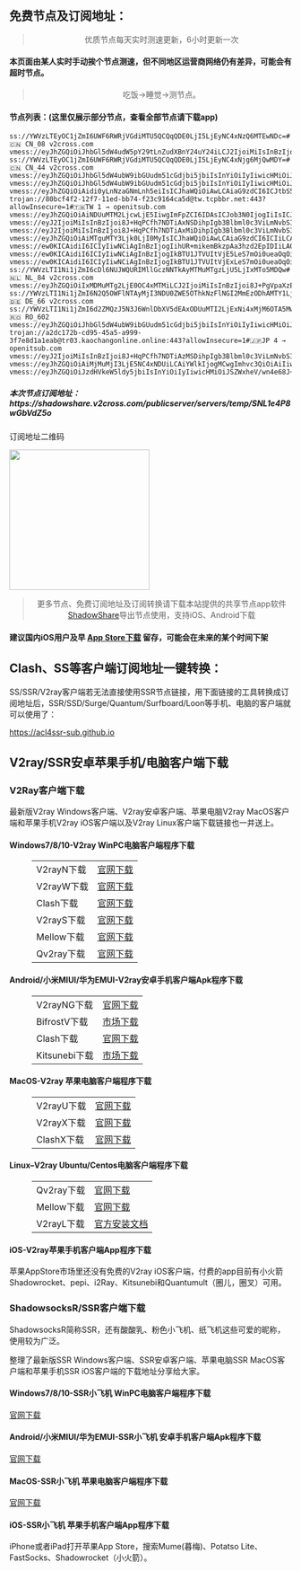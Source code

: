 
<h2>免费节点及订阅地址：</h2>
<blockquote>
<p style="text-align: center;">优质节点每天实时测速更新，6小时更新一次</p>
</blockquote>
<h4>本页面由某人实时手动挨个节点测速，但不同地区运营商网络仍有差异，可能会有超时节点。</h4>
<blockquote>
<p style="text-align: center;">吃饭->睡觉->测节点。</p>
</blockquote>
<h4>节点列表：(这里仅展示部分节点，查看全部节点请下载app)</h4>

```vmess://eyJhZGQiOiAicmJvYm9zei50ayIsICJhaWQiOiAwLCAiaG9zdCI6ICIiLCAiaWQiOiAiNTExNWY1NTAtM2Y4Yy00NGZlLWEwNjQtZWIwMmUyZmJiODliIiwgIm5ldCI6ICJ0Y3AiLCAicGF0aCI6ICIiLCAicG9ydCI6IDQwNzYyLCAicHMiOiAidjJjcm9zcy5jb20gLSBcdTgyZjFcdTU2ZmQgIDMwIiwgInRscyI6ICIiLCAidHlwZSI6ICJhdXRvIiwgInNlY3VyaXR5IjogImF1dG8iLCAic2tpcC1jZXJ0LXZlcmlmeSI6IHRydWUsICJzbmkiOiAiIn0=
ss://YWVzLTEyOC1jZmI6UWF6RWRjVGdiMTU5QCQqQDE0LjI5LjEyNC4xNzQ6MTEwNDc=#🇨🇳 CN_08 v2cross.com
vmess://eyJhZGQiOiJhbGl5dW4udW5pY29tLnZudXBnY24uY24iLCJ2IjoiMiIsInBzIjoiUmVsYXlf8J+HqPCfh7MgQ04t8J+Hp/Cfh61CSF84OCIsInBvcnQiOjkwMDEsImlkIjoiMDI1M2I1NzQtODAyMC0zMTg2LWE2NDctMDI2NzI5NWFjOWJiIiwiYWlkIjoiMCIsIm5ldCI6InRjcCIsInR5cGUiOiIiLCJob3N0IjoiYWxpeXVuLnVuaWNvbS52bnVwZ2NuLmNuIiwicGF0aCI6Ii8iLCJ0bHMiOiIifQ==
ss://YWVzLTEyOC1jZmI6UWF6RWRjVGdiMTU5QCQqQDE0LjI5LjEyNC4xNjg6MjQwMDY=#🇨🇳 CN_44 v2cross.com
vmess://eyJhZGQiOiJhbGl5dW4ubW9ibGUudm51cGdjbi5jbiIsInYiOiIyIiwicHMiOiJSZWxheV/wn4eo8J+HsyBDTi3wn4e58J+HvFRXXzg5IiwicG9ydCI6OTAwNywiaWQiOiIwMjUzYjU3NC04MDIwLTMxODYtYTY0Ny0wMjY3Mjk1YWM5YmIiLCJhaWQiOiIwIiwibmV0IjoidGNwIiwidHlwZSI6IiIsImhvc3QiOiJhbGl5dW4ubW9ibGUudm51cGdjbi5jbiIsInBhdGgiOiIvIiwidGxzIjoiIn0=
vmess://eyJhZGQiOiJhbGl5dW4ubW9ibGUudm51cGdjbi5jbiIsInYiOiIyIiwicHMiOiJSZWxheV/wn4eo8J+HsyBDTi3wn4e58J+HvFRXXzgzIiwicG9ydCI6OTAxMiwiaWQiOiIwMjUzYjU3NC04MDIwLTMxODYtYTY0Ny0wMjY3Mjk1YWM5YmIiLCJhaWQiOiIwIiwibmV0IjoidGNwIiwidHlwZSI6IiIsImhvc3QiOiJhbGl5dW4ubW9ibGUudm51cGdjbi5jbiIsInBhdGgiOiIvIiwidGxzIjoiIn0=
vmess://eyJhZGQiOiAidi0yLnNzaGNmLnh5eiIsICJhaWQiOiAwLCAiaG9zdCI6ICJtbS5uZXQubXkiLCAiaWQiOiAiZWVhZDk1ZjgtY2IxZi00MDQ1LTk4YmMtMjlkNjdlNmIzNTQxIiwgIm5ldCI6ICJ3cyIsICJwYXRoIjogIi92cG5zdHVubmVsLyIsICJwb3J0IjogNDQzLCAicHMiOiAidjJjcm9zcy5jb20gLSBcdTY1YjBcdTUyYTBcdTU3NjFNaWNyb3NvZnQgMiIsICJ0bHMiOiAidGxzIiwgInR5cGUiOiAiYXV0byIsICJzZWN1cml0eSI6ICJhdXRvIiwgInNraXAtY2VydC12ZXJpZnkiOiB0cnVlLCAic25pIjogIiJ9
trojan://80bcf4f2-12f7-11ed-bb74-f23c9164ca5d@tw.tcpbbr.net:443?allowInsecure=1#🇹🇼TW 1 → openitsub.com
vmess://eyJhZGQiOiAiNDUuMTM2LjcwLjE5IiwgImFpZCI6IDAsICJob3N0IjogIiIsICJpZCI6ICI3MzI0ZDJiZi1lMjQxLTRlZGUtYjQ5MC03NTNkYzI2YjFiOGMiLCAibmV0IjogInRjcCIsICJwYXRoIjogIiIsICJwb3J0IjogMjQyOTgsICJwcyI6ICJ2MmNyb3NzLmNvbSAtIFx1N2Y4ZVx1NTZmZCAgMTkiLCAidGxzIjogIiIsICJ0eXBlIjogImF1dG8iLCAic2VjdXJpdHkiOiAiYXV0byIsICJza2lwLWNlcnQtdmVyaWZ5IjogdHJ1ZSwgInNuaSI6ICIifQ==
vmess://eyJ2IjoiMiIsInBzIjoi8J+HqPCfh7NDTiAxNSDihpIgb3Blbml0c3ViLmNvbSIsImFkZCI6ImFsaXl1bi5pbnN0YWxsMDQudm51cGdjbi5jbiIsInBvcnQiOiIxMTkyNiIsInR5cGUiOiJub25lIiwiaWQiOiIwMjUzYjU3NC04MDIwLTMxODYtYTY0Ny0wMjY3Mjk1YWM5YmIiLCJhaWQiOiIwIiwibmV0IjoidGNwIiwicGF0aCI6Ii8iLCJob3N0IjoiYWxpeXVuLmluc3RhbGwwNC52bnVwZ2NuLmNuIiwidGxzIjoiIn0=
vmess://eyJ2IjoiMiIsInBzIjoi8J+HqPCfh7NDTiAxMiDihpIgb3Blbml0c3ViLmNvbSIsImFkZCI6ImFsaXl1bi5pbnN0YWxsMDMudm51cGdjbi5jbiIsInBvcnQiOiIxMTkwMSIsInR5cGUiOiJub25lIiwiaWQiOiIwMjUzYjU3NC04MDIwLTMxODYtYTY0Ny0wMjY3Mjk1YWM5YmIiLCJhaWQiOiIwIiwibmV0IjoidGNwIiwicGF0aCI6Ii8iLCJob3N0IjoiYWxpeXVuLmluc3RhbGwwMy52bnVwZ2NuLmNuIiwidGxzIjoiIn0=
vmess://eyJhZGQiOiAiMTguMTY3Ljk0LjI0MyIsICJhaWQiOiAwLCAiaG9zdCI6ICIiLCAiaWQiOiAiNWI5NzllNDUtMjY5Ny00OWNlLTg5MDMtNzBhMWM1Nzg3NzAyIiwgIm5ldCI6ICJ3cyIsICJwYXRoIjogIi8iLCAicG9ydCI6IDM2ODMxLCAicHMiOiAidjJjcm9zcy5jb20gLSBcdTk5OTlcdTZlMmZBbWF6b25cdTY1NzBcdTYzNmVcdTRlMmRcdTVmYzMgMjciLCAidGxzIjogIiIsICJ0eXBlIjogImF1dG8iLCAic2VjdXJpdHkiOiAiYXV0byIsICJza2lwLWNlcnQtdmVyaWZ5IjogdHJ1ZSwgInNuaSI6ICIifQ==
vmess://ew0KICAidiI6ICIyIiwNCiAgInBzIjogIihUR+mikemBkzpAa3hzd2EpIDIiLA0KICAiYWRkIjogImpwYXJtLmZpbmV5b28ubWwiLA0KICAicG9ydCI6ICI0NDMiLA0KICAiaWQiOiAiMTBiYTQ3OGUtOWRlMS00YWE5LWMwOWUtNzcwNzAyNTMzNGQzIiwNCiAgImFpZCI6ICIwIiwNCiAgInNjeSI6ICJhdXRvIiwNCiAgIm5ldCI6ICJ3cyIsDQogICJ0eXBlIjogIm5vbmUiLA0KICAiaG9zdCI6ICJqcGFybS5maW5leW9vLm1sIiwNCiAgInBhdGgiOiAiLzEyMyIsDQogICJ0bHMiOiAidGxzIiwNCiAgInNuaSI6ICIiDQp9
vmess://ew0KICAidiI6ICIyIiwNCiAgInBzIjogIkBTU1JTVUItVjE5LeS7mOi0ueaOqOiNkDp2MmNyb3NzLmNvbSIsDQogICJhZGQiOiAiMTI4LjEuMTM0LjEyNiIsDQogICJwb3J0IjogIjY2NjYiLA0KICAiaWQiOiAiN2ZiM2I1NzEtY2RhOC00MGY2LWM5ZTYtZGI5NzY1ZWE4ZmFhIiwNCiAgImFpZCI6ICIwIiwNCiAgInNjeSI6ICJhdXRvIiwNCiAgIm5ldCI6ICJ0Y3AiLA0KICAidHlwZSI6ICJub25lIiwNCiAgImhvc3QiOiAiMTI4LjEuMTM0LjEyNiIsDQogICJwYXRoIjogIi8iLA0KICAidGxzIjogIiIsDQogICJzbmkiOiAiIiwNCiAgImFscG4iOiAiIg0KfQ==
vmess://ew0KICAidiI6ICIyIiwNCiAgInBzIjogIkBTU1JTVUItVjExLeS7mOi0ueaOqOiNkDp2MmNyb3NzLmNvbSIsDQogICJhZGQiOiAiaW4tdXMtMS5vbmVib3g2Lm9yZyIsDQogICJwb3J0IjogIjM4NDAxIiwNCiAgImlkIjogIjc5Mzg2Njg1LTE2ZGEtMzI3Yy05ZTE0LWFhNmQ3MDJkODZiYyIsDQogICJhaWQiOiAiMCIsDQogICJzY3kiOiAiYXV0byIsDQogICJuZXQiOiAid3MiLA0KICAidHlwZSI6ICJub25lIiwNCiAgImhvc3QiOiAiJTdCJTIySG9zdCUyMjolMjJpbi11cy0xLm9uZWJveDYub3JnJTIyJTdEIiwNCiAgInBhdGgiOiAiL2hscy9jY3R2NXBoZC5tM3U4IiwNCiAgInRscyI6ICIiLA0KICAic25pIjogIiIsDQogICJhbHBuIjogIiINCn0=
ss://YWVzLTI1Ni1jZmI6cDl6NUJWQURIMllGczNNTkAyMTMuMTgzLjU5LjIxMTo5MDQw#🇳🇱 NL_84 v2cross.com
vmess://eyJhZGQiOiIxMDMuMTg2LjE0OC4xMTMiLCJ2IjoiMiIsInBzIjoi8J+PgVpaXzE1MjciLCJwb3J0Ijo4MCwiaWQiOiJhNDc5ZmMwMi0wN2M1LTQ4NjQtODU2NC1jNGYxNDdkZmE0ODgiLCJhaWQiOiIwIiwibmV0Ijoid3MiLCJ0eXBlIjoiIiwiaG9zdCI6ImZyb250aWVyLWkxOG4udGlrdG9rdi5jb20iLCJwYXRoIjoiL3Nob3B2cG4ubmV0IiwidGxzIjoiIn0=
ss://YWVzLTI1Ni1jZmI6N2Q5OWFlNTAyMjI3NDU0ZWE5OThkNzFlNGI2MmEzODhAMTY1LjIyLjczLjEyNjoyMzMzNQ==#🇩🇪 DE_66 v2cross.com
ss://YWVzLTI1Ni1jZmI6d2ZMQzJ5N3J6WnlDbXV5dEAxODUuMTI2LjExNi4xMjM6OTA5Mw==#🇷🇴 RO_602
vmess://eyJhZGQiOiJhbGl5dW4ubW9ibGUudm51cGdjbi5jbiIsInYiOiIyIiwicHMiOiJSZWxheV/wn4eo8J+HsyBDTi3wn4e68J+HuFVTXzkwIiwicG9ydCI6OTA0NSwiaWQiOiIwMjUzYjU3NC04MDIwLTMxODYtYTY0Ny0wMjY3Mjk1YWM5YmIiLCJhaWQiOiIwIiwibmV0IjoidGNwIiwidHlwZSI6IiIsImhvc3QiOiJhbGl5dW4ubW9ibGUudm51cGdjbi5jbiIsInBhdGgiOiIvIiwidGxzIjoiIn0=
trojan://a2dc172b-cd95-45a5-a999-3f7e8d1a1eab@tr03.kaochangonline.online:443?allowInsecure=1#🇯🇵JP 4 → openitsub.com
vmess://eyJ2IjoiMiIsInBzIjoi8J+HqPCfh7NDTiAzMSDihpIgb3Blbml0c3ViLmNvbSIsImFkZCI6ImFsaXl1bi5pbnN0YWxsMDMudm51cGdjbi5jbiIsInBvcnQiOiIxMTkyNSIsInR5cGUiOiJub25lIiwiaWQiOiIwMjUzYjU3NC04MDIwLTMxODYtYTY0Ny0wMjY3Mjk1YWM5YmIiLCJhaWQiOiIwIiwibmV0IjoidGNwIiwicGF0aCI6Ii8iLCJob3N0IjoiYWxpeXVuLmluc3RhbGwwMy52bnVwZ2NuLmNuIiwidGxzIjoiIn0=
vmess://eyJhZGQiOiAiMjMuMjI3LjE5NC4xNDUiLCAiYWlkIjogMCwgImhvc3QiOiAiIiwgImlkIjogImZhZTZlYWU1LWE1YjUtNDFiYS1iNjYwLWRjMDY3MzQwMDQ4ZiIsICJuZXQiOiAidGNwIiwgInBhdGgiOiAiIiwgInBvcnQiOiAzNjE5NSwgInBzIjogInYyY3Jvc3MuY29tIC0gXHU1MzE3XHU3ZjhlXHU1NzMwXHU1MzNhICAzIiwgInRscyI6ICIiLCAidHlwZSI6ICJhdXRvIiwgInNlY3VyaXR5IjogImF1dG8iLCAic2tpcC1jZXJ0LXZlcmlmeSI6IHRydWUsICJzbmkiOiAiIn0=
vmess://eyJhZGQiOiJzdHVkeW5ldy5jbiIsInYiOiIyIiwicHMiOiJSZWxheV/wn4e68J+HuFVTLfCfh7rwn4e4VVNfMTM2NCIsInBvcnQiOjMzOTUxLCJpZCI6ImEwNGMzMWY3LTQ2ZmQtNDc1Yy1lZWY1LWFhYTQwN2JiMDgzYSIsImFpZCI6IjAiLCJuZXQiOiJ3cyIsInR5cGUiOiIiLCJob3N0Ijoic3R1ZHluZXcuY24iLCJwYXRoIjoiL2l1d29jYSIsInRscyI6InRscyJ9
```
<h5>本次节点订阅地址：https://shadowshare.v2cross.com/publicserver/servers/temp/SNL1e4P8wGbVdZ5o</h5>
<p>订阅地址二维码</p>
<img src='http://shadowshare.v2cross.com/qrcode.png' width=250 height=250>
<blockquote style='text-align: center;'>更多节点、免费订阅地址及订阅转换请下载本站提供的共享节点app软件<a href='https://shadowshare.v2cross.com'>ShadowShare</a>导出节点使用，支持iOS、Android下载</blockquote>
<h4>建议国内iOS用户及早 <a href='https://apps.apple.com/cn/app/shadowshare/id1612647259'>App Store下载</a> 留存，可能会在未来的某个时间下架</h4>

<div class="nv-content-wrap entry-content">
<h2>Clash、SS等客户端订阅地址一键转换：</h2>
<p>SS/SSR/V2ray客户端若无法直接使用SSR节点链接，用下面链接的工具转换成订阅地址后，SSR/SSD/Surge/Quantum/Surfboard/Loon等手机、电脑的客户端就可以使用了：</p>
<p><a href="https://acl4ssr-sub.github.io" target="_blank" rel="noreferrer noopener nofollow">https://acl4ssr-sub.github.io</a></p>
<h2>V2ray/SSR安卓苹果手机/电脑客户端下载</h2>
<h3>V2Ray客户端下载</h3>
<p>最新版V2ray Windows客户端、V2ray安卓客户端、苹果电脑V2ray MacOS客户端和苹果手机V2ray iOS客户端以及V2ray Linux客户端下载链接也一并送上。</p>
<h4>Windows7/8/10-<strong>V2ray WinPC电脑客户端</strong>程序下载</h4>
<figure class="wp-block-table alignwide is-style-stripes"><table><tbody><tr><td>V2rayN下载</td><td><a href="https://github.com/2dust/v2rayN/releases" target="_blank" rel="noreferrer noopener">官网下载</a></td></tr><tr><td>V2rayW下载</td><td><a href="https://github.com/Cenmrev/V2RayW/releases" target="_blank" rel="noreferrer noopener">官网下载</a></td></tr><tr><td>Clash下载</td><td><a href="https://github.com/Fndroid/clash_for_windows_pkg/releases" target="_blank" rel="noreferrer noopener">官网下载</a></td></tr><tr><td>V2rayS下载</td><td><a href="https://github.com/Shinlor/V2RayS/releases" target="_blank" rel="noreferrer noopener">官网下载</a></td></tr><tr><td>Mellow下载</td><td><a href="https://github.com/mellow-io/mellow/releases" target="_blank" rel="noreferrer noopener">官网下载</a></td></tr><tr><td>Qv2ray下载</td><td><a href="https://github.com/Qv2ray/Qv2ray" target="_blank" rel="noreferrer noopener">官网下载</a></td></tr></tbody></table></figure>
<h4><strong>Android/小米MIUI/华为EMUI-V2ray安卓手机客户端</strong>Apk程序下载</h4>
<figure class="wp-block-table alignwide is-style-stripes"><table><tbody><tr><td>V2rayNG下载</td><td><a href="https://github.com/2dust/v2rayNG/releases" target="_blank" rel="noreferrer noopener">官网下载</a></td></tr><tr><td>BifrostV下载</td><td><a rel="noreferrer noopener" href="https://www.appsapk.com/downloading/latest/com.github.dawndiy.bifrostv-0.6.8.apk" target="_blank">市场下载</a></td></tr><tr><td>Clash下载</td><td><a href="https://github.com/Kr328/ClashForAndroid/releases" target="_blank" rel="noreferrer noopener">官网下载</a></td></tr><tr><td>Kitsunebi下载</td><td><a rel="noreferrer noopener" href="https://apkpure.com/kitsunebi/fun.kitsunebi.kitsunebi4android" target="_blank">市场下载</a></td></tr></tbody></table></figure>
<h4><strong>MacOS-V2ray <strong>苹果电脑</strong>客户端</strong>程序下载</h4>
<figure class="wp-block-table alignwide is-style-stripes"><table><tbody><tr><td>V2rayU下载</td><td><a href="https://github.com/yanue/V2rayU/releases" target="_blank" rel="noreferrer noopener">官网下载</a></td></tr><tr><td>V2rayX下载</td><td><a href="https://github.com/Cenmrev/V2RayX/releases" target="_blank" rel="noreferrer noopener">官网下载</a></td></tr><tr><td>ClashX下载</td><td><a href="https://github.com/yichengchen/clashX/releases" target="_blank" rel="noreferrer noopener">官网下载</a></td></tr></tbody></table></figure>
<h4><strong>Linux</strong>–<strong>V2ray Ubuntu/Centos电脑客户端</strong>程序下载</h4>
<figure class="wp-block-table alignwide is-style-stripes"><table><tbody><tr><td>Qv2ray下载</td><td><a href="https://github.com/Qv2ray/Qv2ray" target="_blank" rel="noreferrer noopener">官网下载</a></td></tr><tr><td>Mellow下载</td><td><a href="https://github.com/mellow-io/mellow/releases" target="_blank" rel="noreferrer noopener">官网下载</a></td></tr><tr><td>V2rayL下载</td><td><a rel="noreferrer noopener" href="https://github.com/jiangxufeng/v2rayL" target="_blank">官方安装文档</a></td></tr></tbody></table></figure>
<h4>iOS-<strong>V2ray苹果<strong>手机客户端</strong>App程序</strong>下载</h4>
<p>苹果AppStore市场里还没有免费的V2ray iOS客户端，付费的app目前有小火箭Shadowrocket、pepi、i2Ray、Kitsunebi和Quantumult（圈儿，圈叉）可用。</p>
<h3>ShadowsocksR/SSR客户端下载</h3>
<p>ShadowsocksR简称SSR，还有酸酸乳、粉色小飞机、纸飞机这些可爱的昵称，使用较为广泛。</p>
<p>整理了最新版SSR Windows客户端、SSR安卓客户端、苹果电脑SSR MacOS客户端和苹果手机SSR iOS客户端的下载地址分享给大家。</p>
<h4><strong>Windows7/8/10-<strong>SSR小飞机 WinPC电脑客户端</strong>程序下载</strong></h4>
<p><a rel="noreferrer noopener" href="https://github.com/shadowsocksrr/shadowsocksr-csharp/releases" target="_blank">官网下载</a></p>
<h4><strong><strong>Android/小米MIUI/华为EMUI-SSR小飞机 安卓手机客户端</strong>Apk程序下载</strong></h4>
<p><a rel="noreferrer noopener" href="https://github.com/shadowsocksrr/shadowsocksr-android/releases" target="_blank">官网下载</a></p>
<h4><strong><strong>MacOS-SSR小飞机 苹果电脑客户端</strong>程序下载</strong></h4>
<p><a href="https://github.com/qinyuhang/ShadowsocksX-NG-R/releases" target="_blank" rel="noreferrer noopener">官网下载</a></p>
<h4><strong>iOS-<strong>SSR小飞机 苹果手机客户端App程序</strong></strong>下载</h4>
<p>iPhone或者iPad打开苹果App Store，搜索Mume(暮梅)、Potatso Lite、FastSocks、Shadowrocket（小火箭）。</p>
